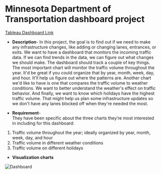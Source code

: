 # Minnesota Department of Transportation dashboard project
 
[Tableau Dashboard Link](https://public.tableau.com/app/profile/ashlesh2213/viz/MinnesotaDepartmentofTransportationDashboard/Dashboard1)

* **Description**- In this project, the goal is to find out if we need to make any infrastructure changes, like adding or changing lanes, entrances, or exits. We want to have a dashboard that monitors the incoming traffic data. If we can find trends in the data, we can figure out what changes we should make. The dashboard should track a couple of key things. The most important chart will monitor the traffic volume throughout the year. It'd be great if you could organize that by year, month, week, day, and hour. It'll help us figure out where the patterns are. Another chart we'd like to have is one that compares the traffic volume to weather conditions. We want to better understand the weather's effect on traffic behavior. And finally, we want to know which holidays have the highest traffic volume. That might help us plan some infrastructure updates so we don't have any lanes blocked off when they're needed the most.


* **Requirement**-  
They have been specific about the three charts they’re most interested in including for this dashboard:
1. Traffic volume throughout the year; ideally organized by year, month, week, day, and hour
2. Traffic volume in different weather conditions
3. Traffic volume on different holidays



* **Visualization charts**

![Dashboard](https://github.com/Ashleshk/Tableau-And-PowerBI-Projects/blob/main/Minnesota%20Department%20of%20Traffic%20Dashboard/Dashboard.png)
